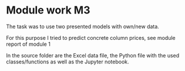 # Module work M3

The task was to use two presented models with own/new data. 

For this purpose I tried to predict concrete column prices, see module report of module 1

In the source folder are the Excel data file, the Python file with the used classes/functions as well as the Jupyter notebook.
